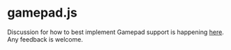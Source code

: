 # gamepad.js

Discussion for how to best implement Gamepad support is happening [here](https://gist.github.com/mzabriskie/8f06c9137211a689f3a8). Any feedback is welcome.